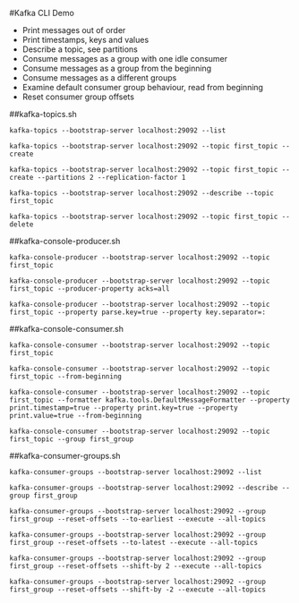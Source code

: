 #Kafka CLI Demo 
* Print messages out of order
* Print timestamps, keys and values
* Describe a topic, see partitions
* Consume messages as a group with one idle consumer
* Consume messages as a group from the beginning
* Consume messages as a different groups
* Examine default consumer group behaviour, read from beginning
* Reset consumer group offsets

##kafka-topics.sh

`kafka-topics --bootstrap-server localhost:29092 --list`

`kafka-topics --bootstrap-server localhost:29092 --topic first_topic --create`

`kafka-topics --bootstrap-server localhost:29092 --topic first_topic --create --partitions 2 --replication-factor 1`

`kafka-topics --bootstrap-server localhost:29092 --describe --topic first_topic`

`kafka-topics --bootstrap-server localhost:29092 --topic first_topic --delete`

##kafka-console-producer.sh

`kafka-console-producer --bootstrap-server localhost:29092 --topic first_topic`

`kafka-console-producer --bootstrap-server localhost:29092 --topic first_topic --producer-property acks=all`

`kafka-console-producer --bootstrap-server localhost:29092 --topic first_topic --property parse.key=true --property key.separator=:`

##kafka-console-consumer.sh

`kafka-console-consumer --bootstrap-server localhost:29092 --topic first_topic`

`kafka-console-consumer --bootstrap-server localhost:29092 --topic first_topic --from-beginning`

`kafka-console-consumer --bootstrap-server localhost:29092 --topic first_topic --formatter kafka.tools.DefaultMessageFormatter --property print.timestamp=true --property print.key=true --property print.value=true --from-beginning`

`kafka-console-consumer --bootstrap-server localhost:29092 --topic first_topic --group first_group`

##kafka-consumer-groups.sh

`kafka-consumer-groups --bootstrap-server localhost:29092 --list`

`kafka-consumer-groups --bootstrap-server localhost:29092 --describe --group first_group`

`kafka-consumer-groups --bootstrap-server localhost:29092 --group first_group --reset-offsets --to-earliest --execute --all-topics`

`kafka-consumer-groups --bootstrap-server localhost:29092 --group first_group --reset-offsets --to-latest --execute --all-topics`

`kafka-consumer-groups --bootstrap-server localhost:29092 --group first_group --reset-offsets --shift-by 2 --execute --all-topics`

`kafka-consumer-groups --bootstrap-server localhost:29092 --group first_group --reset-offsets --shift-by -2 --execute --all-topics`